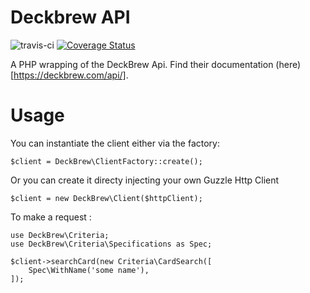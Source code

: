 Deckbrew API
============

![travis-ci](https://travis-ci.org/fe-lix-/deckbrew-api.svg?branch=master)
[![Coverage Status](https://coveralls.io/repos/fe-lix-/deckbrew-api/badge.svg?branch=master&service=github)](https://coveralls.io/github/fe-lix-/deckbrew-api?branch=master)

A PHP wrapping of the DeckBrew Api. Find their documentation (here)[https://deckbrew.com/api/].

Usage
=====

You can instantiate the client either via the factory:

```
$client = DeckBrew\ClientFactory::create();
```

Or you can create it directy injecting your own Guzzle Http Client

```
$client = new DeckBrew\Client($httpClient);
```

To make a request :

```
use DeckBrew\Criteria;
use DeckBrew\Criteria\Specifications as Spec;

$client->searchCard(new Criteria\CardSearch([
    Spec\WithName('some name'),
]);
```